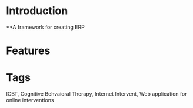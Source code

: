 # Introduction

**A framework for creating ERP

# Features


# Tags

ICBT, Cognitive Behvaioral Therapy, Internet Intervent, Web application for online interventions
